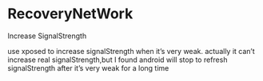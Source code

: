 # RecoveryNetWork
Increase SignalStrength


use xposed to increase signalStrength when it’s very weak.
actually it can’t increase real signalStrength,but I found android will stop to refresh signalStrength after it’s very weak for a long time 
